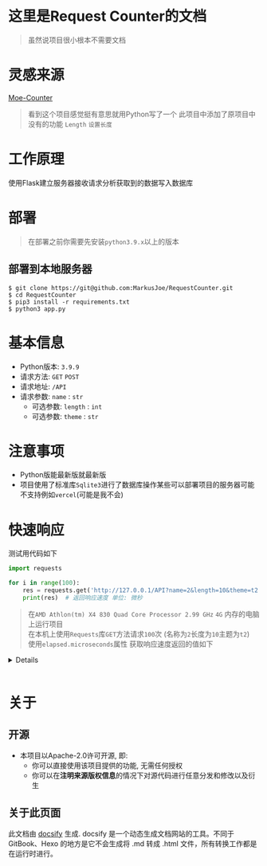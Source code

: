 # 这里是Request Counter的文档
> 虽然说项目很小根本不需要文档

# 灵感来源
[Moe-Counter](https://github.com/MarkusJoe/Moe-counter)
> 看到这个项目感觉挺有意思就用Python写了一个 此项目中添加了原项目中没有的功能 `Length` `设置长度`

# 工作原理
使用Flask建立服务器接收请求分析获取到的数据写入数据库

# 部署
> 在部署之前你需要先安装`python3.9.x`以上的版本 
## 部署到本地服务器
 ```shell
 $ git clone https://git@github.com:MarkusJoe/RequestCounter.git
 $ cd RequestCounter
 $ pip3 install -r requirements.txt
 $ python3 app.py 
 ```


# 基本信息
- Python版本: `3.9.9`
- 请求方法: `GET` `POST`
- 请求地址: `/API`
- 请求参数: `name` : `str`
  - 可选参数: `length` : `int`
  - 可选参数: `theme` : `str`
  

# 注意事项
- Python版能最新版就最新版
- 项目使用了标准库`Sqlite3`进行了数据库操作某些可以部署项目的服务器可能不支持例如`vercel`(可能是我不会)


# 快速响应
测试用代码如下
```python
import requests

for i in range(100):
    res = requests.get('http://127.0.0.1/API?name=2&length=10&theme=t2').elapsed.microseconds
    print(res)  # 返回响应速度 单位: 微秒
```
>在`AMD Athlon(tm) X4 830 Quad Core Processor 2.99 GHz` `4G` 内存的电脑上运行项目  
> 在本机上使用`Requests`库`GET`方法请求`100`次 (名称为`2`长度为`10`主题为`t2`)  
> 使用`elapsed.microseconds`属性 获取响应速度返回的值如下
<details>
单位: 微秒<br>
参考: 1秒(second)(s) = 1000毫秒(millisecond)(ms) = 1000000微秒(microseconds)(us)<br>
61764<br>
22125<br>
25059<br>
16524<br>
13396<br>
12787<br>
20579<br>
18987<br>
25500<br>
14910<br>
11303<br>
11787<br>
16949<br>
17094<br>
15264<br>
10934<br>
10526<br>
11943<br>
16967<br>
17205<br>
12887<br>
11386<br>
11547<br>
17743<br>
18625<br>
17208<br>
14763<br>
12858<br>
12708<br>
18598<br>
16879<br>
16216<br>
14655<br>
12089<br>
11588<br>
17287<br>
20115<br>
14403<br>
12857<br>
11596<br>
15006<br>
18246<br>
18013<br>
13623<br>
10673<br>
12064<br>
17838<br>
16651<br>
16483<br>
13522<br>
13231<br>
15624<br>
11043<br>
10765<br>
16317<br>
17200<br>
13250<br>
11230<br>
11533<br>
16727<br>
16781<br>
16253<br>
14658<br>
13762<br>
13194<br>
17700<br>
17933<br>
15686<br>
12051<br>
10904<br>
17163<br>
16591<br>
16464<br>
15271<br>
12405<br>
17173<br>
26737<br>
15964<br>
12363<br>
12653<br>
12893<br>
17524<br>
20084<br>
14165<br>
12037<br>
13427<br>
17245<br>
18652<br>
18438<br>
14811<br>
14233<br>
14555<br>
17998<br>
16949<br>
16445<br>
12120<br>
11695<br>
14257<br>
17557<br>
16587<br>
</details>
<br>

# 关于
## 开源
- 本项目以Apache-2.0许可开源, 即:
  - 你可以直接使用该项目提供的功能, 无需任何授权
  - 你可以在**注明来源版权信息**的情况下对源代码进行任意分发和修改以及衍生

## 关于此页面
此文档由 [docsify](https://github.com/docsifyjs/docsify) 生成. docsify 是一个动态生成文档网站的工具。不同于 GitBook、Hexo 的地方是它不会生成将 .md 转成 .html 文件，所有转换工作都是在运行时进行。
 